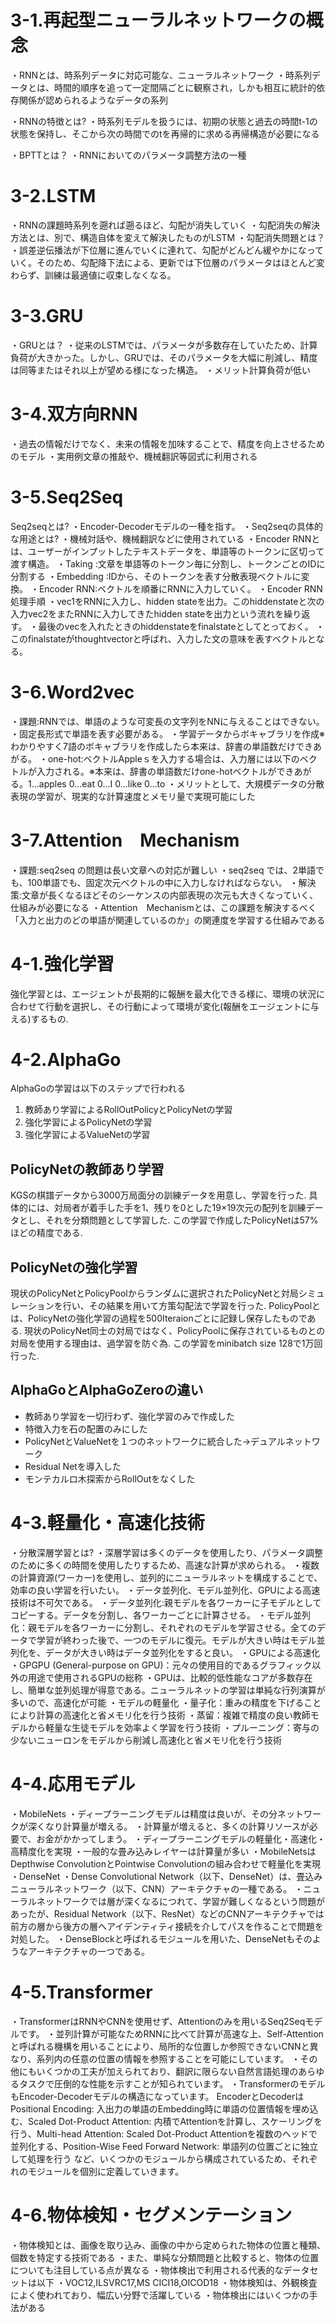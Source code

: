 # 3-1.再起型ニューラルネットワークの概念

・RNNとは、時系列データに対応可能な、ニューラルネットワーク
・時系列データとは、時間的順序を追って一定間隔ごとに観察され，しかも相互に統計的依存関係が認められるようなデータの系列

・RNNの特徴とは?
・時系列モデルを扱うには、初期の状態と過去の時間t-1の状態を保持し、そこから次の時間でのtを再帰的に求める再帰構造が必要になる

・BPTTとは？
・RNNにおいてのパラメータ調整方法の一種

# 3-2.LSTM

・RNNの課題時系列を遡れば遡るほど、勾配が消失していく
・勾配消失の解決方法とは、別で、構造自体を変えて解決したものがLSTM
・勾配消失問題とは？
・誤差逆伝播法が下位層に進んでいくに連れて、勾配がどんどん緩やかになっていく。そのため、勾配降下法による、更新では下位層のパラメータはほとんど変わらず、訓練は最適値に収束しなくなる。

# 3-3.GRU

・GRUとは？
・従来のLSTMでは、パラメータが多数存在していたため、計算負荷が大きかった。しかし、GRUでは、そのパラメータを大幅に削減し、精度は同等またはそれ以上が望める様になった構造。
・メリット計算負荷が低い

# 3-4.双方向RNN
・過去の情報だけでなく、未来の情報を加味することで、精度を向上させるためのモデル
・実用例文章の推敲や、機械翻訳等図式に利用される

# 3-5.Seq2Seq

Seq2seqとは?
・Encoder-Decoderモデルの一種を指す。
・Seq2seqの具体的な用途とは?
・機械対話や、機械翻訳などに使用されている
・Encoder RNNとは、ユーザーがインプットしたテキストデータを、単語等のトークンに区切って渡す構造。
・Taking :文章を単語等のトークン毎に分割し、トークンごとのIDに分割する
・Embedding :IDから、そのトークンを表す分散表現ベクトルに変換。
・Encoder RNN:ベクトルを順番にRNNに入力していく。
・Encoder RNN処理手順
・vec1をRNNに入力し、hidden stateを出力。このhiddenstateと次の入力vec2をまたRNNに入力してきたhidden stateを出力という流れを繰り返す。
・最後のvecを入れたときのhiddenstateをfinalstateとしてとっておく。
・このfinalstateがthoughtvectorと呼ばれ、入力した文の意味を表すベクトルとなる。

# 3-6.Word2vec

・課題:RNNでは、単語のような可変長の文字列をNNに与えることはできない。
・固定長形式で単語を表す必要がある。
・学習データからボキャブラリを作成※わかりやすく7語のボキャブラリを作成したら本来は、辞書の単語数だけできあがる。
・one-hot:ベクトルAppleｓを入力する場合は、入力層には以下のベクトルが入力される。※本来は、辞書の単語数だけone-hotベクトルができあがる。1...apples 0...eat 0...I 0...like 0...to
・メリットとして、大規模データの分散表現の学習が、現実的な計算速度とメモリ量で実現可能にした

# 3-7.Attention　Mechanism

・課題:seq2seq の問題は長い文章への対応が難しい
・seq2seq では、2単語でも、100単語でも、固定次元ベクトルの中に入力しなければならない。
・解決策:文章が長くなるほどそのシーケンスの内部表現の次元も大きくなっていく、仕組みが必要になる
・Attention　Mechanismとは、この課題を解決するべく「入力と出力のどの単語が関連しているのか」の関連度を学習する仕組みである



# 4-1.強化学習
強化学習とは、エージェントが長期的に報酬を最大化できる様に、環境の状況に合わせて行動を選択し、その行動によって環境が変化(報酬をエージェントに与える)するもの.

# 4-2.AlphaGo
AlphaGoの学習は以下のステップで行われる
1. 教師あり学習によるRollOutPolicyとPolicyNetの学習
2. 強化学習によるPolicyNetの学習
3. 強化学習によるValueNetの学習

## PolicyNetの教師あり学習
KGSの棋譜データから3000万局面分の訓練データを用意し、学習を行った.
具体的には、対局者が着手した手を1、残りを0とした19×19次元の配列を訓練データとし、それを分類問題として学習した.
この学習で作成したPolicyNetは57%ほどの精度である.

## PolicyNetの強化学習
現状のPolicyNetとPolicyPoolからランダムに選択されたPolicyNetと対局シミュレーションを行い、その結果を用いて方策勾配法で学習を行った.
PolicyPoolとは、PolicyNetの強化学習の過程を500Iteraionごとに記録し保存したものである.
現状のPolicyNet同士の対局ではなく、PolicyPoolに保存されているものとの対局を使用する理由は、過学習を防ぐ為.
この学習をminibatch size 128で1万回行った.

## AlphaGoとAlphaGoZeroの違い
* 教師あり学習を一切行わず、強化学習のみで作成した
* 特徴入力を石の配置のみにした
* PolicyNetとValueNetを１つのネットワークに統合した→デュアルネットワーク
* Residual Netを導入した
* モンテカルロ木探索からRollOutをなくした

# 4-3.軽量化・高速化技術
・分散深層学習とは?
・深層学習は多くのデータを使用したり、パラメータ調整のために多くの時間を使用したりするため、高速な計算が求められる。
・複数の計算資源(ワーカー)を使用し、並列的にニューラルネットを構成することで、効率の良い学習を行いたい。
・データ並列化、モデル並列化、GPUによる高速技術は不可欠である。
・データ並列化:親モデルを各ワーカーに子モデルとしてコピーする。データを分割し、各ワーカーごとに計算させる。
・モデル並列化：親モデルを各ワーカーに分割し、それぞれのモデルを学習させる。全てのデータで学習が終わった後で、一つのモデルに復元。モデルが大きい時はモデル並列化を、データが大きい時はデータ並列化をすると良い。
・GPUによる高速化
・GPGPU (General-purpose on GPU)：元々の使用目的であるグラフィック以外の用途で使用されるGPUの総称
・GPUは、比較的低性能なコアが多数存在し、簡単な並列処理が得意である。ニューラルネットの学習は単純な行列演算が多いので、高速化が可能
・モデルの軽量化
・量子化：重みの精度を下げることにより計算の高速化と省メモリ化を行う技術
・蒸留：複雑で精度の良い教師モデルから軽量な生徒モデルを効率よく学習を行う技術
・プルーニング：寄与の少ないニューロンをモデルから削減し高速化と省メモリ化を行う技術

# 4-4.応用モデル

・MobileNets
・ディープラーニングモデルは精度は良いが、その分ネットワークが深くなり計算量が増える。
・計算量が増えると、多くの計算リソースが必要で、お金がかかってしまう。
・ディープラーニングモデルの軽量化・高速化・高精度化を実現
・一般的な畳み込みレイヤーは計算量が多い
・MobileNetsはDepthwise ConvolutionとPointwise Convolutionの組み合わせで軽量化を実現
・DenseNet
・Dense Convolutional Network（以下、DenseNet）は、畳込みニューラルネットワーク（以下、CNN）アーキテクチャの一種である。
・ニューラルネットワークでは層が深くなるにつれて、学習が難しくなるという問題があったが、Residual Network（以下、ResNet）などのCNNアーキテクチャでは前方の層から後方の層へアイデンティティ接続を介してパスを作ることで問題を対処した。
・DenseBlockと呼ばれるモジュールを用いた、DenseNetもそのようなアーキテクチャの一つである。

# 4-5.Transformer
・TransformerはRNNやCNNを使用せず、Attentionのみを用いるSeq2Seqモデルです。
・並列計算が可能なためRNNに比べて計算が高速な上、Self-Attentionと呼ばれる機構を用いることにより、局所的な位置しか参照できないCNNと異なり、系列内の任意の位置の情報を参照することを可能にしています。
・その他にもいくつかの工夫が加えられており、翻訳に限らない自然言語処理のあらゆるタスクで圧倒的な性能を示すことが知られています。
・TransformerのモデルもEncoder-Decoderモデルの構造になっています。 EncoderとDecoderはPositional Encoding: 入出力の単語のEmbedding時に単語の位置情報を埋め込む、Scaled Dot-Product Attention: 内積でAttentionを計算し、スケーリングを行う、Multi-head Attention: Scaled Dot-Product Attentionを複数のヘッドで並列化する、Position-Wise Feed Forward Network: 単語列の位置ごとに独立して処理を行う など、いくつかのモジュールから構成されているため、それぞれのモジュールを個別に定義していきます。

# 4-6.物体検知・セグメンテーション

・物体検知とは、画像を取り込み、画像の中から定められた物体の位置と種類、個数を特定する技術である
・また、単純な分類問題と比較すると、物体の位置についても注目している点が異なる
・物体検出で利用される代表的なデータセットは以下
・VOC12,ILSVRC17,MS CICI18,OICOD18
・物体検知は、外観検査によく使われており、幅広い分野で活躍している
・物体検出にはいくつかの手法がある